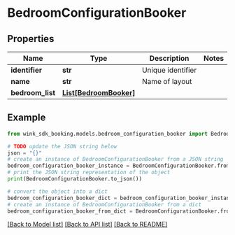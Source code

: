 # BedroomConfigurationBooker


## Properties

Name | Type | Description | Notes
------------ | ------------- | ------------- | -------------
**identifier** | **str** | Unique identifier | 
**name** | **str** | Name of layout | 
**bedroom_list** | [**List[BedroomBooker]**](BedroomBooker.md) |  | 

## Example

```python
from wink_sdk_booking.models.bedroom_configuration_booker import BedroomConfigurationBooker

# TODO update the JSON string below
json = "{}"
# create an instance of BedroomConfigurationBooker from a JSON string
bedroom_configuration_booker_instance = BedroomConfigurationBooker.from_json(json)
# print the JSON string representation of the object
print(BedroomConfigurationBooker.to_json())

# convert the object into a dict
bedroom_configuration_booker_dict = bedroom_configuration_booker_instance.to_dict()
# create an instance of BedroomConfigurationBooker from a dict
bedroom_configuration_booker_from_dict = BedroomConfigurationBooker.from_dict(bedroom_configuration_booker_dict)
```
[[Back to Model list]](../README.md#documentation-for-models) [[Back to API list]](../README.md#documentation-for-api-endpoints) [[Back to README]](../README.md)


